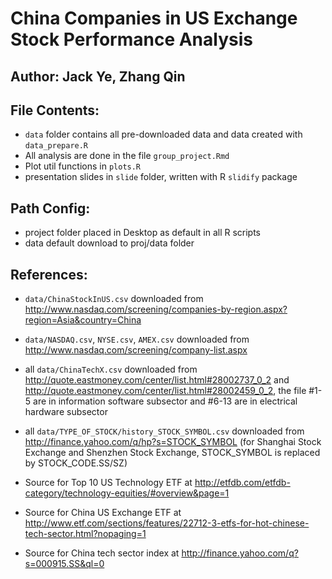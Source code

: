 # China Companies in US Exchange Stock Performance Analysis
## Author: Jack Ye, Zhang Qin

## File Contents:
* `data` folder contains all pre-downloaded data and data created with `data_prepare.R`
* All analysis are done in the file `group_project.Rmd`
* Plot util functions in `plots.R`
* presentation slides in `slide` folder, written with R `slidify` package

## Path Config:
* project folder placed in Desktop as default in all R scripts
* data default download to proj/data folder


## References:

* `data/ChinaStockInUS.csv` downloaded from http://www.nasdaq.com/screening/companies-by-region.aspx?region=Asia&country=China

* `data/NASDAQ.csv`, `NYSE.csv`, `AMEX.csv` downloaded from http://www.nasdaq.com/screening/company-list.aspx  

* all `data/ChinaTechX.csv` downloaded from http://quote.eastmoney.com/center/list.html#28002737_0_2 and http://quote.eastmoney.com/center/list.html#28002459_0_2, the file #1-5 are in information software subsector and #6-13 are in electrical hardware subsector

* all `data/TYPE_OF_STOCK/history_STOCK_SYMBOL.csv` downloaded from http://finance.yahoo.com/q/hp?s=STOCK_SYMBOL (for Shanghai Stock Exchange and Shenzhen Stock Exchange, STOCK_SYMBOL is replaced by STOCK_CODE.SS/SZ)

* Source for Top 10 US Technology ETF at http://etfdb.com/etfdb-category/technology-equities/#overview&page=1

* Source for China US Exchange ETF at http://www.etf.com/sections/features/22712-3-etfs-for-hot-chinese-tech-sector.html?nopaging=1

* Source for China tech sector index at http://finance.yahoo.com/q?s=000915.SS&ql=0